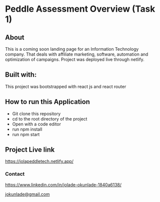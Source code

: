 # Peddle Assessment Overview (Task 1)

## About

This is a coming soon landing page for an Information Technology company. That deals with affiliate marketing, software, automation and optimization of campaigns. Project was deployed live through netlify.

## Built with:

This project was bootstrapped with react js and react router

## How to run this Application

- Git clone this repository
- cd to the root directory of the project
- Open with a code editor
- run npm install
- run npm start

## Project Live link

https://jolapeddletech.netlify.app/

### Contact

https://www.linkedin.com/in/jolade-okunlade-1840a6138/

jokunlade@gmail.com
